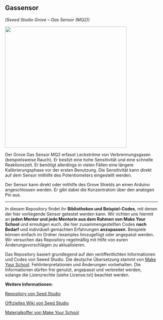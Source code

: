 Gassensor
----
*(Seeed Studio Grove – Gas Sensor (MQ2))*

<img src=https://www.makeyourschool.de/wp-content/uploads/2018/10/11_gassensor-1024x1024.jpg width=400px>

Der Grove Gas Sensor MQ2 erfasst Leckströme von Verbrennungsgasen (beispielsweise Rauch). Er besitzt eine hohe Sensitivität und eine schnelle Reaktionszeit. Er benötigt allerdings in vielen Fällen eine längere Kalibrierungsphase vor der ersten Benutzung. Die Sensitivität kann direkt auf dem Sensor mithilfe des Potentiometers eingestellt werden.

Der Sensor kann direkt oder mithilfe des Grove Shields an einen Arduino angeschlossen werden. Er gibt dabei die Konzentration über den analogen Pin aus.

----

In diesem Repository findet ihr **Bibliotheken und Beispiel-Codes**, mit denen der hier vorliegende Sensor getestet werden kann. Wir richten uns hiermit an **jeden Mentor und jede Mentorin aus dem Rahmen von Make Your School** und ermutigen euch, die hier zusammengestellten Codes **nach Bedarf** und individuell gemachten Erfahrungen **anzupassen**. Beispiele können einfach im Ordner /examples hinzugefügt oder angepasst werden. Wir versuchen das Repository regelmäßig mit Hilfe von euren Änderungsvorschlägen zu aktualisieren.

Das Repository basiert grundlegend auf den veröffentlichten Informationen und Codes von Seeed Studio. 
Die deutsche Übersetzung stammt von [Make Your School](https://www.makeyourschool.de/). Fehlinterpretationen und Änderungen vorbehalten. Die Informationen dürfen frei genutzt, angepasst und verbreitet werden, solange die Lizenzrechte (siehe License.txt) beachtet werden. 

**Weitere Informationen:**

[Repository von Seed Studio](https://github.com/Seeed-Studio/)

[Offizielles Wiki von Seed Studio](http://wiki.seeedstudio.com/Grove/)

[Materialkoffer von Make Your School](https://www.makeyourschool.de/material/)
